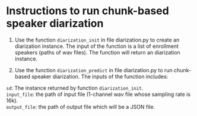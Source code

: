 # Instructions to run chunk-based speaker diarization

1. Use the function `diarization_init` in file diarization.py to create an diarization instance. The input of the function is a list of enrollment speakers (paths of wav files). The function will return an diarization instance.

2. Use the function `diarization_predict` in file diarization.py to run chunk-based speaker diarization. The inputs of the function includes:

`sd`: The instance returned by function `diarization_init`.  
`input_file`: the path of input file (1-channel wav file whose sampling rate is 16k).  
`output_file`: the path of output file which will be a JSON file.  
